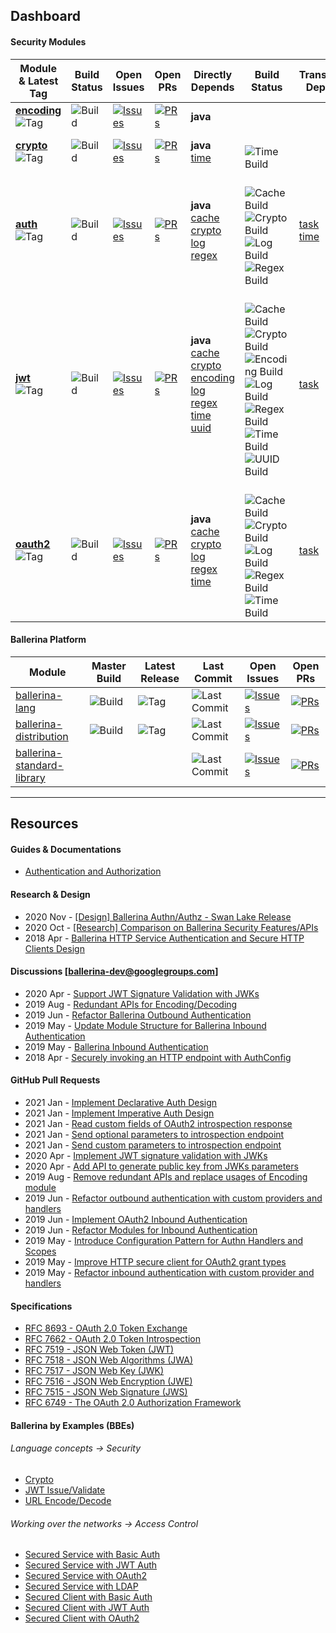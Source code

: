 <!-- Global site tag (gtag.js) - Google Analytics -->
<script async src="https://www.googletagmanager.com/gtag/js?id=UA-69533863-9"></script>
<script>
  window.dataLayer = window.dataLayer || [];
  function gtag(){dataLayer.push(arguments);}
  gtag('js', new Date());

  gtag('config', 'UA-69533863-9');
</script>
<link rel="shortcut icon" type="image/png" href="favicon.png?v=1.0">

## Dashboard

#### Security Modules

| Module & Latest Tag | Build Status | Open Issues | Open PRs | Directly Depends | Build Status | Transitively Depends | Build Status | Test Depends |
|---|---|---|---|---|---|---|---|---|
| [**encoding**](https://github.com/ballerina-platform/module-ballerina-encoding) <br/> ![Tag](https://img.shields.io/github/v/tag/ballerina-platform/module-ballerina-encoding?label=) | ![Build](https://github.com/ballerina-platform/module-ballerina-encoding/workflows/Build/badge.svg) | [![Issues](https://img.shields.io/github/issues/ballerina-platform/ballerina-standard-library/module/encoding.svg?label=)](https://github.com/ballerina-platform/ballerina-standard-library/issues?q=is%3Aopen+is%3Aissue+label%3Amodule%2Fencoding) | [![PRs](https://img.shields.io/github/issues-pr/ballerina-platform/module-ballerina-encoding?label=)](https://github.com/ballerina-platform/module-ballerina-encoding/pulls) | **java** | | | | **test** |
| [**crypto**](https://github.com/ballerina-platform/module-ballerina-crypto) <br/> ![Tag](https://img.shields.io/github/v/tag/ballerina-platform/module-ballerina-crypto?label=) | ![Build](https://github.com/ballerina-platform/module-ballerina-crypto/workflows/Build/badge.svg) | [![Issues](https://img.shields.io/github/issues/ballerina-platform/ballerina-standard-library/module/crypto.svg?label=)](https://github.com/ballerina-platform/ballerina-standard-library/issues?q=is%3Aopen+is%3Aissue+label%3Amodule%2Fcrypto) | [![PRs](https://img.shields.io/github/issues-pr/ballerina-platform/module-ballerina-crypto?label=)](https://github.com/ballerina-platform/module-ballerina-crypto/pulls) | **java** <br/> [time](https://github.com/ballerina-platform/module-ballerina-time) | <br/> ![Time Build](https://github.com/ballerina-platform/module-ballerina-time/workflows/Build/badge.svg) | | | **test** |
| [**auth**](https://github.com/ballerina-platform/module-ballerina-auth) <br/> ![Tag](https://img.shields.io/github/v/tag/ballerina-platform/module-ballerina-auth?label=) | ![Build](https://github.com/ballerina-platform/module-ballerina-auth/workflows/Build/badge.svg) | [![Issues](https://img.shields.io/github/issues/ballerina-platform/ballerina-standard-library/module/auth.svg?label=)](https://github.com/ballerina-platform/ballerina-standard-library/issues?q=is%3Aopen+is%3Aissue+label%3Amodule%2Fauth) | [![PRs](https://img.shields.io/github/issues-pr/ballerina-platform/module-ballerina-auth?label=)](https://github.com/ballerina-platform/module-ballerina-auth/pulls) | **java** <br/> [cache](https://github.com/ballerina-platform/module-ballerina-cache) <br/> [crypto](https://github.com/ballerina-platform/module-ballerina-crypto) <br/> [log](https://github.com/ballerina-platform/module-ballerina-log) <br/> [regex](https://github.com/ballerina-platform/module-ballerina-regex) | <br/> ![Cache Build](https://github.com/ballerina-platform/module-ballerina-cache/workflows/Build/badge.svg) <br/> ![Crypto Build](https://github.com/ballerina-platform/module-ballerina-crypto/workflows/Build/badge.svg) <br/> ![Log Build](https://github.com/ballerina-platform/module-ballerina-log/workflows/Build/badge.svg) <br/> ![Regex Build](https://github.com/ballerina-platform/module-ballerina-regex/workflows/Build/badge.svg) | [task](https://github.com/ballerina-platform/module-ballerina-task) <br/> [time](https://github.com/ballerina-platform/module-ballerina-time) | ![Build](https://github.com/ballerina-platform/module-ballerina-task/workflows/Build/badge.svg) <br/> ![Build](https://github.com/ballerina-platform/module-ballerina-time/workflows/Build/badge.svg) | **test** |
| [**jwt**](https://github.com/ballerina-platform/module-ballerina-jwt) <br/> ![Tag](https://img.shields.io/github/v/tag/ballerina-platform/module-ballerina-jwt?label=) | ![Build](https://github.com/ballerina-platform/module-ballerina-jwt/workflows/Build/badge.svg) | [![Issues](https://img.shields.io/github/issues/ballerina-platform/ballerina-standard-library/module/jwt.svg?label=)](https://github.com/ballerina-platform/ballerina-standard-library/issues?q=is%3Aopen+is%3Aissue+label%3Amodule%2Fjwt) | [![PRs](https://img.shields.io/github/issues-pr/ballerina-platform/module-ballerina-jwt?label=)](https://github.com/ballerina-platform/module-ballerina-jwt/pulls) | **java** <br/> [cache](https://github.com/ballerina-platform/module-ballerina-cache) <br/> [crypto](https://github.com/ballerina-platform/module-ballerina-crypto) <br/> [encoding](https://github.com/ballerina-platform/module-ballerina-encoding) <br/> [log](https://github.com/ballerina-platform/module-ballerina-log) <br/> [regex](https://github.com/ballerina-platform/module-ballerina-regex) <br/> [time](https://github.com/ballerina-platform/module-ballerina-time) <br/> [uuid](https://github.com/ballerina-platform/module-ballerina-uuid) | <br/> ![Cache Build](https://github.com/ballerina-platform/module-ballerina-cache/workflows/Build/badge.svg) <br/> ![Crypto Build](https://github.com/ballerina-platform/module-ballerina-crypto/workflows/Build/badge.svg) <br/> ![Encoding Build](https://github.com/ballerina-platform/module-ballerina-encoding/workflows/Build/badge.svg) <br/> ![Log Build](https://github.com/ballerina-platform/module-ballerina-log/workflows/Build/badge.svg) <br/> ![Regex Build](https://github.com/ballerina-platform/module-ballerina-regex/workflows/Build/badge.svg) <br/> ![Time Build](https://github.com/ballerina-platform/module-ballerina-time/workflows/Build/badge.svg) <br/> ![UUID Build](https://github.com/ballerina-platform/module-ballerina-uuid/workflows/Build/badge.svg) | [task](https://github.com/ballerina-platform/module-ballerina-task) | ![Build](https://github.com/ballerina-platform/module-ballerina-task/workflows/Build/badge.svg) | **test** <br/> [encoding](https://github.com/ballerina-platform/module-ballerina-encoding) <br/> [regex](https://github.com/ballerina-platform/module-ballerina-regex) |
| [**oauth2**](https://github.com/ballerina-platform/module-ballerina-oauth2) <br/> ![Tag](https://img.shields.io/github/v/tag/ballerina-platform/module-ballerina-oauth2?label=) | ![Build](https://github.com/ballerina-platform/module-ballerina-oauth2/workflows/Build/badge.svg) | [![Issues](https://img.shields.io/github/issues/ballerina-platform/ballerina-standard-library/module/oauth2.svg?label=)](https://github.com/ballerina-platform/ballerina-standard-library/issues?q=is%3Aopen+is%3Aissue+label%3Amodule%2Foauth2) | [![PRs](https://img.shields.io/github/issues-pr/ballerina-platform/module-ballerina-oauth2?label=)](https://github.com/ballerina-platform/module-ballerina-oauth2/pulls) | **java** <br/> [cache](https://github.com/ballerina-platform/module-ballerina-cache) <br/> [crypto](https://github.com/ballerina-platform/module-ballerina-crypto) <br/> [log](https://github.com/ballerina-platform/module-ballerina-log) <br/> [regex](https://github.com/ballerina-platform/module-ballerina-regex) <br/> [time](https://github.com/ballerina-platform/module-ballerina-time) | <br/> ![Cache Build](https://github.com/ballerina-platform/module-ballerina-cache/workflows/Build/badge.svg) <br/> ![Crypto Build](https://github.com/ballerina-platform/module-ballerina-auth/workflows/Build/badge.svg) <br/> ![Log Build](https://github.com/ballerina-platform/module-ballerina-log/workflows/Build/badge.svg) <br/> ![Regex Build](https://github.com/ballerina-platform/module-ballerina-regex/workflows/Build/badge.svg) <br/> ![Time Build](https://github.com/ballerina-platform/module-ballerina-time/workflows/Build/badge.svg) | [task](https://github.com/ballerina-platform/module-ballerina-task) | ![Build](https://github.com/ballerina-platform/module-ballerina-task/workflows/Build/badge.svg) | - |

#### Ballerina Platform

| Module | Master Build | Latest Release | Last Commit | Open Issues | Open PRs |
|---|---|---|---|---|---|
| [ballerina-lang](https://github.com/ballerina-platform/ballerina-lang) | ![Build](https://github.com/ballerina-platform/ballerina-lang/workflows/CI%20Build/badge.svg) | ![Tag](https://img.shields.io/github/v/tag/ballerina-platform/ballerina-lang?label=) | ![Last Commit](https://img.shields.io/github/last-commit/ballerina-platform/ballerina-lang.svg?label=) | [![Issues](https://img.shields.io/github/issues/ballerina-platform/ballerina-lang?label=)](https://github.com/ballerina-platform/ballerina-lang/issues?q=is%3Aissue+is%3Aopen) | [![PRs](https://img.shields.io/github/issues-pr/ballerina-platform/ballerina-lang?label=)](https://github.com/ballerina-platform/ballerina-lang/pulls?q=is%3Apr+is%3Aopen) |
| [ballerina-distribution](https://github.com/ballerina-platform/ballerina-distribution) | ![Build](https://github.com/ballerina-platform/ballerina-distribution/workflows/Ballerina%20Distribution%20Build/badge.svg) | ![Tag](https://img.shields.io/github/v/tag/ballerina-platform/ballerina-distribution?label=) | ![Last Commit](https://img.shields.io/github/last-commit/ballerina-platform/ballerina-distribution.svg?label=) | [![Issues](https://img.shields.io/github/issues/ballerina-platform/ballerina-distribution?label=)](https://github.com/ballerina-platform/ballerina-distribution/issues?q=is%3Aissue+is%3Aopen) | [![PRs](https://img.shields.io/github/issues-pr/ballerina-platform/ballerina-distribution?label=)](https://github.com/ballerina-platform/ballerina-distribution/pulls?q=is%3Apr+is%3Aopen) |
| [ballerina-standard-library](https://github.com/ballerina-platform/ballerina-standard-library) | | | ![Last Commit](https://img.shields.io/github/last-commit/ballerina-platform/ballerina-distribution.svg?label=) | [![Issues](https://img.shields.io/github/issues/ballerina-platform/ballerina-standard-library?label=)](https://github.com/ballerina-platform/ballerina-standard-library/issues?q=is%3Aissue+is%3Aopen) | [![PRs](https://img.shields.io/github/issues-pr/ballerina-platform/ballerina-standard-library?label=)](https://github.com/ballerina-platform/ballerina-standard-library/pulls?q=is%3Apr+is%3Aopen) |

---

## Resources

#### Guides & Documentations

- [Authentication and Authorization](https://ballerina.io/swan-lake/learn/security/authentication-and-authorization/)

#### Research & Design

- 2020 Nov - [[Design] Ballerina Authn/Authz - Swan Lake Release](https://docs.google.com/document/d/1dGw5uUP6kqZNTwMfQ_Ik-k0HTMKhX70XpEA3tys9_kk/edit?usp=sharing)
- 2020 Oct - [[Research] Comparison on Ballerina Security Features/APIs](https://docs.google.com/spreadsheets/d/1PyMAlAvgkEL0RpW8CVUj1ccW_61Vm6SMbvadFVYRpSA/edit?usp=sharing)
- 2018 Apr - [Ballerina HTTP Service Authentication and Secure HTTP Clients Design](https://docs.google.com/document/d/1GR-z2aNTFybY1LBquxKPvN3J-kWdEL2Y4_X7S570BOU/edit?usp=sharing)

#### Discussions [ballerina-dev@googlegroups.com]

- 2020 Apr - [Support JWT Signature Validation with JWKs](https://groups.google.com/g/ballerina-dev/c/lk3QnvBeT0c/m/b_Apt5wGBgAJ)
- 2019 Aug - [Redundant APIs for Encoding/Decoding](https://groups.google.com/g/ballerina-dev/c/sbASEwIl44k/m/0YlP3IcXFwAJ)
- 2019 Jun - [Refactor Ballerina Outbound Authentication](https://groups.google.com/g/ballerina-dev/c/OvlUscsjT-I/m/VmTTBg-DBAAJ)
- 2019 May - [Update Module Structure for Ballerina Inbound Authentication](https://groups.google.com/g/ballerina-dev/c/7SYDiKeF8p8/m/3GNncS9dAwAJ)
- 2019 May - [Ballerina Inbound Authentication](https://groups.google.com/g/ballerina-dev/c/U3-GY9Q49eQ/m/HAcrWb-qAgAJ)
- 2018 Apr - [Securely invoking an HTTP endpoint with AuthConfig](https://groups.google.com/g/ballerina-dev/c/1q657E_wegQ/m/fjFkg9YnAgAJ)

#### GitHub Pull Requests

- 2021 Jan - [Implement Declarative Auth Design](https://github.com/ballerina-platform/module-ballerina-http/pull/155)
- 2021 Jan - [Implement Imperative Auth Design](https://github.com/ballerina-platform/module-ballerina-http/pull/142)
- 2021 Jan - [Read custom fields of OAuth2 introspection response](https://github.com/ballerina-platform/module-ballerina-oauth2/pull/49)
- 2021 Jan - [Send optional parameters to introspection endpoint](https://github.com/ballerina-platform/module-ballerina-http/pull/164)
- 2021 Jan - [Send custom parameters to introspection endpoint](https://github.com/ballerina-platform/module-ballerina-oauth2/pull/53)
- 2020 Apr - [Implement JWT signature validation with JWKs](https://github.com/ballerina-platform/ballerina-lang/pull/22982)
- 2020 Apr - [Add API to generate public key from JWKs parameters](https://github.com/ballerina-platform/ballerina-lang/pull/22890)
- 2019 Aug - [Remove redundant APIs and replace usages of Encoding module](https://github.com/ballerina-platform/ballerina-lang/pull/18309)
- 2019 Jun - [Refactor outbound authentication with custom providers and handlers](https://github.com/ballerina-platform/ballerina-lang/pull/15696)
- 2019 Jun - [Implement OAuth2 Inbound Authentication](https://github.com/ballerina-platform/ballerina-lang/pull/15489)
- 2019 Jun - [Refactor Modules for Inbound Authentication](https://github.com/ballerina-platform/ballerina-lang/pull/15435)
- 2019 May - [Introduce Configuration Pattern for Authn Handlers and Scopes](https://github.com/ballerina-platform/ballerina-lang/pull/15363)
- 2019 May - [Improve HTTP secure client for OAuth2 grant types](https://github.com/ballerina-platform/ballerina-lang/pull/14419)
- 2019 May - [Refactor inbound authentication with custom provider and handlers](https://github.com/ballerina-platform/ballerina-lang/pull/15056)

#### Specifications

- [RFC 8693 - OAuth 2.0 Token Exchange](https://tools.ietf.org/html/rfc8693)
- [RFC 7662 - OAuth 2.0 Token Introspection](https://tools.ietf.org/html/rfc7662)
- [RFC 7519 - JSON Web Token (JWT)](https://tools.ietf.org/html/rfc7519)
- [RFC 7518 - JSON Web Algorithms (JWA)](https://tools.ietf.org/html/rfc7518)
- [RFC 7517 - JSON Web Key (JWK)](https://tools.ietf.org/html/rfc7517)
- [RFC 7516 - JSON Web Encryption (JWE)](https://tools.ietf.org/html/rfc7516)
- [RFC 7515 - JSON Web Signature (JWS)](https://tools.ietf.org/html/rfc7515)
- [RFC 6749 - The OAuth 2.0 Authorization Framework](https://tools.ietf.org/html/rfc6749)

#### Ballerina by Examples (BBEs)

###### Language concepts -> Security

- [Crypto](https://ballerina.io/swan-lake/learn/by-example/crypto.html)
- [JWT Issue/Validate](https://ballerina.io/swan-lake/learn/by-example/jwt-issue-validate.html)
- [URL Encode/Decode](https://ballerina.io/swan-lake/learn/by-example/url-encode-decode.html)

###### Working over the networks -> Access Control
- [Secured Service with Basic Auth](https://ballerina.io/swan-lake/learn/by-example/secured-service-with-basic-auth.html)
- [Secured Service with JWT Auth](https://ballerina.io/swan-lake/learn/by-example/secured-service-with-jwt-auth.html)
- [Secured Service with OAuth2](https://ballerina.io/swan-lake/learn/by-example/secured-service-with-oauth2.html)
- [Secured Service with LDAP](https://ballerina.io/swan-lake/learn/by-example/secured-service-with-ldap.html) 
- [Secured Client with Basic Auth](https://ballerina.io/swan-lake/learn/by-example/secured-client-with-basic-auth.html)
- [Secured Client with JWT Auth](https://ballerina.io/swan-lake/learn/by-example/secured-client-with-jwt-auth.html)
- [Secured Client with OAuth2](https://ballerina.io/swan-lake/learn/by-example/secured-client-with-oauth2.html)
